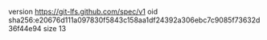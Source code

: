 version https://git-lfs.github.com/spec/v1
oid sha256:e20676d111a097830f5843c158aa1df24392a306ebc7c9085f73632d36f44e94
size 13
